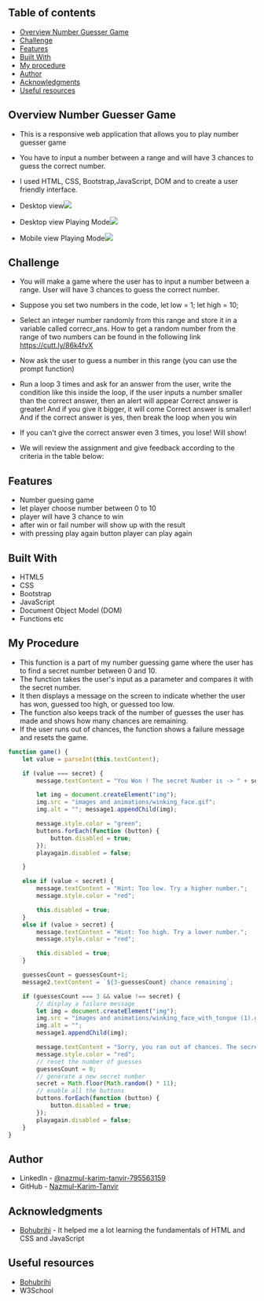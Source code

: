 ## Table of contents

- [Overview Number Guesser Game](#overview-number-guesser-game)
- [Challenge](#challenge)
- [Features](#features)
- [Built With](#built-with)
- [My procedure](#my-procedure)
- [Author](#author)
- [Acknowledgments](#acknowledgments)
- [Useful resources](#useful-resources)

## Overview Number Guesser Game
- This is a responsive web application that allows you to play number guesser game
- You have to input a number between a range and will have 3 chances to guess the correct number.
- I used HTML, CSS, Bootstrap,JavaScript, DOM and to create a user friendly interface.

- Desktop view![](images/dasktop-view-home.JPG) 
- Desktop view Playing Mode![](images/dasktop-view-playing-mode.JPG)
- Mobile view Playing Mode![](images/mobile-view-playing-mode.JPG)

## Challenge
- You will make a game where the user has to input a number between a range. User will have 3 chances to guess the correct number.

- Suppose you set two numbers in the code,
let low = 1;
let high = 10;

- Select an integer number randomly from this range and store it in a variable called correcr_ans. How to get a random number from the range of two numbers can be found in the following link https://cutt.ly/86k4fvX

- Now ask the user to guess a number in this range (you can use the prompt function)

- Run a loop 3 times and ask for an answer from the user, write the condition like this inside the loop, if the user inputs a number smaller than the correct answer, then an alert will appear Correct answer is greater! And if you give it bigger, it will come Correct answer is smaller! And if the correct answer is yes, then break the loop when you win

- If you can't give the correct answer even 3 times, you lose! Will show!

- We will review the assignment and give feedback according to the criteria in the table below:

## Features
- Number guesing game 
- let player choose number between 0 to 10 
- player will have 3 chance to win
- after win or fail number will show up with the result
- with pressing play again button player can play again 

## Built With

- HTML5 
- CSS
- Bootstrap
- JavaScript
- Document Object Model (DOM)
- Functions etc

## My Procedure
- This function is a part of my number guessing game where the user has to find a secret number between 0 and 10. 
- The function takes the user's input as a parameter and compares it with the secret number. 
- It then displays a message on the screen to indicate whether the user has won, guessed too high, or guessed too low. 
- The function also keeps track of the number of guesses the user has made and shows how many chances are remaining.
-  If the user runs out of chances, the function shows a failure message and resets the game.

```js
function game() {
    let value = parseInt(this.textContent);

    if (value === secret) {
        message.textContent = "You Won ! The secret Number is -> " + secret + " press play again to play";

        let img = document.createElement("img"); 
        img.src = "images and animations/winking_face.gif"; 
        img.alt = ""; message1.appendChild(img);

        message.style.color = "green";
        buttons.forEach(function (button) {
            button.disabled = true;
        });
        playagain.disabled = false;

    }

    else if (value < secret) {
        message.textContent = "Hint: Too low. Try a higher number.";
        message.style.color = "red";

        this.disabled = true;
    }
    else if (value > secret) {
        message.textContent = "Hint: Too high. Try a lower number.";
        message.style.color = "red";

        this.disabled = true;
    }

    guessesCount = guessesCount+1;
    message2.textContent = `${3-guessesCount} chance remaining`;

    if (guessesCount === 3 && value !== secret) {
        // display a failure message
        let img = document.createElement("img");
        img.src = "images and animations/winking_face_with_tongue (1).gif";
        img.alt = ""; 
        message1.appendChild(img);

        message.textContent = "Sorry, you ran out of chances. The secret number was " + secret + " press play again to play";
        message.style.color = "red";
        // reset the number of guesses
        guessesCount = 0;
        // generate a new secret number
        secret = Math.floor(Math.random() * 11);
        // enable all the buttons
        buttons.forEach(function (button) {
            button.disabled = true;
        });
        playagain.disabled = false;
    }
}
```


## Author

- LinkedIn - [@nazmul-karim-tanvir-795563159](https://www.linkedin.com/feed/)
- GitHub - [Nazmul-Karim-Tanvir ](https://github.com/Nazmul-Karim-Tanvir)


## Acknowledgments

- [Bohubrihi](https://bohubrihi.com/) - It helped me a lot learning the fundamentals of HTML and CSS and JavaScript


## Useful resources
- [Bohubrihi](https://bohubrihi.com/) 
- W3School